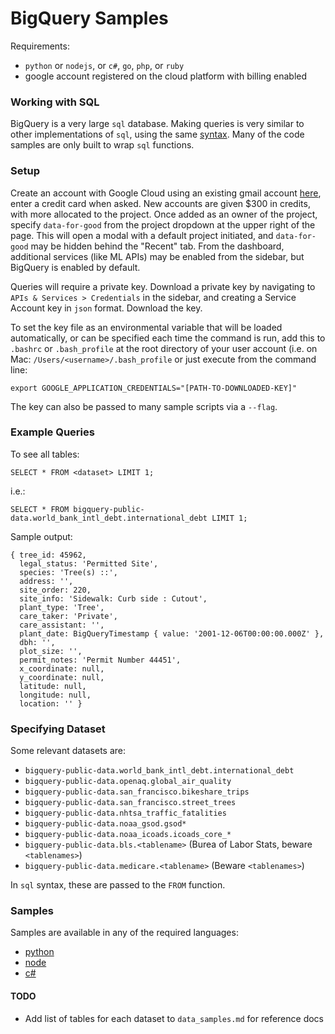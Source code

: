 # BigQuery Samples

Requirements:
* `python` or `nodejs`, or `c#`, `go`, `php`, or `ruby`
* google account registered on the cloud platform with billing enabled

### Working with SQL
BigQuery is a very large `sql` database. Making queries is very similar to other implementations of `sql`, using the same [syntax](https://github.com/Hornbill201/SQL-cheatsheet). Many of the code samples are only built to wrap `sql` functions.

### Setup

Create an account with Google Cloud using an existing gmail account [here](https://console.cloud.google.com/freetrial), enter a credit card when asked. New accounts are given $300 in credits, with more allocated to the project. Once added as an owner of the project, specify `data-for-good` from the project dropdown at the upper right of the page. This will open a modal with a default project initiated, and `data-for-good` may be hidden behind the "Recent" tab. From the dashboard, additional services (like ML APIs) may be enabled from the sidebar, but BigQuery is enabled by default.

Queries will require a private key. Download a private key by navigating to `APIs & Services > Credentials` in the sidebar, and creating a Service Account key in `json` format. Download the key.

To set the key file as an environmental variable that will be loaded automatically, or can be specified each time the command is run, add this to `.bashrc` or `.bash_profile` at the root directory of your user account (i.e. on Mac: `/Users/<username>/.bash_profile` or just execute from the command line:

```
export GOOGLE_APPLICATION_CREDENTIALS="[PATH-TO-DOWNLOADED-KEY]"
```

The key can also be passed to many sample scripts via a `--flag`.


### Example Queries

To see all tables:

```
SELECT * FROM <dataset> LIMIT 1;
```

i.e.:
```
SELECT * FROM bigquery-public-data.world_bank_intl_debt.international_debt LIMIT 1;
```


Sample output:
```
{ tree_id: 45962,
  legal_status: 'Permitted Site',
  species: 'Tree(s) ::',
  address: '',
  site_order: 220,
  site_info: 'Sidewalk: Curb side : Cutout',
  plant_type: 'Tree',
  care_taker: 'Private',
  care_assistant: '',
  plant_date: BigQueryTimestamp { value: '2001-12-06T00:00:00.000Z' },
  dbh: '',
  plot_size: '',
  permit_notes: 'Permit Number 44451',
  x_coordinate: null,
  y_coordinate: null,
  latitude: null,
  longitude: null,
  location: '' }
```

### Specifying Dataset

Some relevant datasets are:

* `bigquery-public-data.world_bank_intl_debt.international_debt`
* `bigquery-public-data.openaq.global_air_quality`
* `bigquery-public-data.san_francisco.bikeshare_trips`
* `bigquery-public-data.san_francisco.street_trees`
* `bigquery-public-data.nhtsa_traffic_fatalities`
* `bigquery-public-data.noaa_gsod.gsod*`
* `bigquery-public-data.noaa_icoads.icoads_core_*`
* `bigquery-public-data.bls.<tablename>` (Burea of Labor Stats, beware `<tablenames>`)
* `bigquery-public-data.medicare.<tablename>` (Beware `<tablenames>`)

In `sql` syntax, these are passed to the `FROM` function.


### Samples

Samples are available in any of the required languages:

* [python](https://github.com/GoogleCloudPlatform/python-docs-samples/tree/master/bigquery/cloud-client)
* [node](https://github.com/googleapis/nodejs-bigquery)
* [c#](https://github.com/GoogleCloudPlatform/dotnet-docs-samples/tree/master/bigquery/api)

#### TODO

* Add list of tables for each dataset to `data_samples.md` for reference docs
